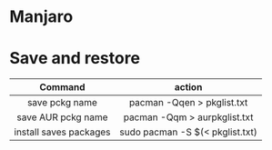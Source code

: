 # Manjaro

# Save and restore

|        Command         |             action              |
|:----------------------:|:-------------------------------:|
|     save pckg name     |   pacman -Qqen > pkglist.txt    |
|   save AUR pckg name   |  pacman -Qqm > aurpkglist.txt   |
| install saves packages | sudo pacman -S $(< pkglist.txt) |